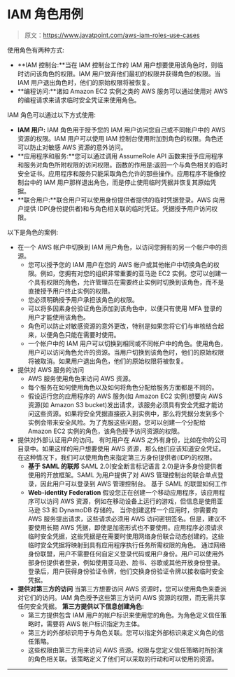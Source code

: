 # IAM 角色用例

> 原文：<https://www.javatpoint.com/aws-iam-roles-use-cases>

使用角色有两种方式:

*   **IAM 控制台:**当在 IAM 控制台工作的 IAM 用户想要使用该角色时，则临时访问该角色的权限。IAM 用户放弃他们最初的权限并获得角色的权限。当 IAM 用户退出角色时，他们的原始权限将被恢复。
*   **编程访问:**诸如 Amazon EC2 实例之类的 AWS 服务可以通过使用对 AWS 的编程请求来请求临时安全凭证来使用角色。

IAM 角色可以通过以下方式使用:

*   **IAM 用户:** IAM 角色用于授予您的 IAM 用户访问您自己或不同帐户中的 AWS 资源的权限。IAM 用户可以使用 IAM 控制台使用附加到角色的权限。角色还可以防止对敏感 AWS 资源的意外访问。
*   **应用程序和服务:**您可以通过调用 AssumeRole API 函数来授予应用程序和服务对角色所附权限的访问权限。函数的作用是:返回一个与角色相关的临时安全证书。应用程序和服务只能采取角色允许的那些操作。应用程序不能像控制台中的 IAM 用户那样退出角色，而是停止使用临时凭据并恢复其原始凭据。
*   **联合用户:**联合用户可以使用身份提供者提供的临时凭据登录。AWS 向用户提供 IDP(身份提供者)和与角色相关联的临时凭证。凭据授予用户访问权限。

以下是角色的案例:

*   在一个 AWS 帐户中切换到 IAM 用户角色，以访问您拥有的另一个帐户中的资源。
    *   您可以授予您的 IAM 用户在您的 AWS 帐户或其他帐户中切换角色的权限。例如，您拥有对您的组织非常重要的亚马逊 EC2 实例。您可以创建一个具有权限的角色，允许管理员在需要终止实例时切换到该角色，而不是直接授予用户终止实例的权限。
    *   您必须明确授予用户承担该角色的权限。
    *   可以将多因素身份验证角色添加到该角色中，以便只有使用 MFA 登录的用户才能使用该角色。
    *   角色可以防止对敏感资源的意外更改，特别是如果您将它们与审核结合起来，以便角色只能在需要时使用。
    *   一个帐户中的 IAM 用户可以切换到相同或不同帐户中的角色。使用角色，用户可以访问角色允许的资源。当用户切换到该角色时，他们的原始权限将被取消。如果用户退出角色，他们的原始权限将被恢复。
*   提供对 AWS 服务的访问
    *   AWS 服务使用角色来访问 AWS 资源。
    *   每个服务在如何使用角色以及如何将角色分配给服务方面都是不同的。
    *   假设运行您的应用程序的 AWS 服务(如 Amazon EC2 实例)想要向 AWS 资源(如 Amazon S3 bucket)发出请求，该服务必须具有安全凭据才能访问这些资源。如果将安全凭据直接嵌入到实例中，那么将凭据分发到多个实例会带来安全风险。为了克服这些问题，您可以创建一个分配给 Amazon EC2 实例的角色，该角色授予访问资源的权限。
*   提供对外部认证用户的访问。
    有时用户在 AWS 之外有身份，比如在你的公司目录中。如果这样的用户想要使用 AWS 资源，那么他们应该知道安全凭证。在这种情况下，我们可以使用角色来指定第三方身份提供者(IDP)的权限。
    *   **基于 SAML 的联邦**
        SAML 2.0(安全断言标记语言 2.0)是许多身份提供者使用的开放框架。SAML 为用户提供了对 AWS 管理控制台的联合单点登录，因此用户可以登录到 AWS 管理控制台。
        基于 SAML 的联盟如何工作
    *   **Web-identity Federation**
        假设您正在创建一个移动应用程序，该应用程序可以访问 AWS 资源，例如在移动设备上运行的游戏，但信息是使用亚马逊 S3 和 DynamoDB 存储的。
        当你创建这样一个应用时，你需要向 AWS 服务提出请求，这些请求必须用 AWS 访问密钥签名。但是，建议不要使用长期 AWS 凭据，即使是加密形式也不要使用。应用程序必须请求临时安全凭据，这些凭据是在需要时使用网络身份联合动态创建的。这些临时安全凭据将映射到具有应用程序执行任务所需权限的角色。
        通过网络身份联盟，用户不需要任何自定义登录代码或用户身份。用户可以使用外部身份提供者登录，例如使用亚马逊、脸书、谷歌或其他开放身份登录。登录后，用户获得身份验证令牌，他们交换身份验证令牌以接收临时安全凭据。
*   **提供对第三方的访问**
    当第三方想要访问 AWS 资源时，您可以使用角色来委派对它们的访问。IAM 角色授予这些第三方访问 AWS 资源的权限，而无需共享任何安全凭据。
    **第三方提供以下信息创建角色:**
    *   第三方提供包含 IAM 用户的帐户标识来使用您的角色。为角色定义信任策略时，需要将 AWS 帐户标识指定为主体。
    *   第三方的外部标识用于与角色关联。您可以指定外部标识来定义角色的信任策略。
    *   这些权限由第三方用来访问 AWS 资源。权限与您定义信任策略时所扮演的角色相关联。该策略定义了他们可以采取的行动和可以使用的资源。

* * *